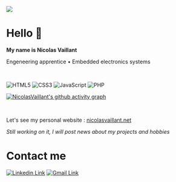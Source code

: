 ![](https://nicolasvaillant.net/resources/store/thumbnail.png)

# Hello 👋

**My name is Nicolas Vaillant**

Engeneering apprentice • Embedded electronics systems

<br>

![HTML5](https://img.shields.io/badge/html5-%23E34F26.svg?style=for-the-badge&logo=html5&logoColor=white)
![CSS3](https://img.shields.io/badge/css3-%231572B6.svg?style=for-the-badge&logo=css3&logoColor=white)
![JavaScript](https://img.shields.io/badge/javascript-%23323330.svg?style=for-the-badge&logo=javascript&logoColor=%23F7DF1E)
![PHP](https://img.shields.io/badge/php-%23777BB4.svg?style=for-the-badge&logo=php&logoColor=white)

[![NicolasVaillant's github activity graph](https://activity-graph.herokuapp.com/graph?username=NicolasVaillant&theme=react-dark)](https://github.com/ashutosh00710/github-readme-activity-graph)

<br>

Let's see my personal website : [nicolasvaillant.net](https://www.nicolasvaillant.net)

*Still working on it, I will post news about my projects and hobbies*

# Contact me

<a href="https://www.linkedin.com/in/nicolas-vaillant-1234abcd/" target="_blank"><img src="https://img.shields.io/badge/linkedin-%230077B5.svg?style=for-the-badge&logo=linkedin&logoColor=white" alt="Linkedin Link"></a>
<a href="mailto:contact@nicolasvaillant.net" target="_blank"><img src="https://img.shields.io/badge/Gmail-D14836?style=for-the-badge&logo=gmail&logoColor=white" alt="Gmail Link"></a>
